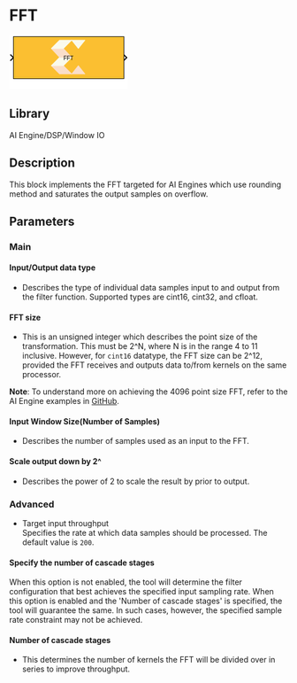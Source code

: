# FFT
  
![](./Images/block.png)  

## Library

AI Engine/DSP/Window IO

## Description

This block implements the FFT targeted for AI Engines which use rounding
method and saturates the output samples on overflow.

## Parameters

### Main  
#### Input/Output data type  
* Describes the type of individual data samples input to and output from
the filter function. Supported types are cint16, cint32, and cfloat.

#### FFT size  
* This is an unsigned integer which describes the point size of the
transformation. This must be 2^N, where N is in the range 4 to 11
inclusive. However, for `cint16` datatype, the FFT size can be 2^12,
provided the FFT receives and outputs data to/from kernels on the same
processor.

**Note**: To understand more on achieving the 4096 point size FFT, refer to
the AI Engine examples in
[GitHub](https://github.com/Xilinx/Vitis_Model_Composer).

#### Input Window Size(Number of Samples)  
* Describes the number of samples used as an input to the FFT.

#### Scale output down by 2^  
* Describes the power of 2 to scale the result by prior to output.

### Advanced  
* Target input throughput  
Specifies the rate at which data samples should be processed. The
default value is `200`.

#### Specify the number of cascade stages  
When this option is not enabled, the tool will determine the filter
configuration that best achieves the specified input sampling rate. When
this option is enabled and the 'Number of cascade stages' is specified,
the tool will guarantee the same. In such cases, however, the specified
sample rate constraint may not be achieved.

#### Number of cascade stages  
* This determines the number of kernels the FFT will be divided over in
series to improve throughput.

